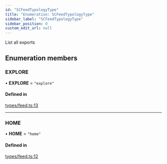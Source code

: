 ```yaml
---
id: "SCFeedTypologyType"
title: "Enumeration: SCFeedTypologyType"
sidebar_label: "SCFeedTypologyType"
sidebar_position: 0
custom_edit_url: null
---
```


List all exports

## Enumeration members

### EXPLORE

• **EXPLORE** = `"explore"`

#### Defined in

[types/feed.ts:13](https://github.com/selfcommunity/community-ui/blob/8bbb33c/packages/sc-core/src/types/feed.ts#L13)

___

### HOME

• **HOME** = `"home"`

#### Defined in

[types/feed.ts:12](https://github.com/selfcommunity/community-ui/blob/8bbb33c/packages/sc-core/src/types/feed.ts#L12)
